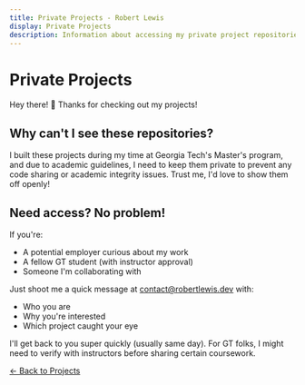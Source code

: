 ```yaml
---
title: Private Projects - Robert Lewis
display: Private Projects
description: Information about accessing my private project repositories.
---
```


# Private Projects

Hey there! 👋 Thanks for checking out my projects!

## Why can't I see these repositories?

I built these projects during my time at Georgia Tech's Master's program, and due to academic guidelines, I need to keep them private to prevent any code sharing or academic integrity issues. Trust me, I'd love to show them off openly!

## Need access? No problem!

If you're:
- A potential employer curious about my work
- A fellow GT student (with instructor approval)
- Someone I'm collaborating with

Just shoot me a quick message at [contact@robertlewis.dev](mailto:contact@robertlewis.dev) with:
- Who you are
- Why you're interested
- Which project caught your eye

I'll get back to you super quickly (usually same day). For GT folks, I might need to verify with instructors before sharing certain coursework.

[← Back to Projects](/projects)
